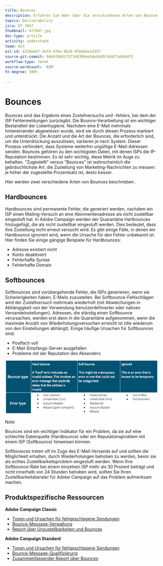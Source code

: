 ```yaml
---
title: Bounces
description: Erfahren Sie mehr über die verschiedenen Arten von Bounces.
topics: Deliverability
jira: KT-7047
thumbnail: kt7047.jpg
doc-type: article
activity: understand
team: ACS
exl-id: 6338eb67-3efd-476e-8b26-97bbb6a1d35f
source-git-commit: 9444f8601f2f349398ee5deb9d5f4d4f7abb44f5
workflow-type: tm+mt
source-wordcount: '429'
ht-degree: 100%

---
```


# Bounces

Bounces sind das Ergebnis eines Zustellversuchs und -fehlers, bei dem der ISP Fehlermeldungen zurückgibt. Die Bounce-Verarbeitung ist ein wichtiger Bestandteil der Listenhygiene. Nachdem eine E-Mail mehrmals hintereinander abgewiesen wurde, wird sie durch diesen Prozess markiert und unterdrückt. Die Anzahl und die Art der Bounces, die erforderlich sind, um die Unterdrückung auszulösen, variieren je nach System. Dieser Prozess verhindert, dass Systeme weiterhin ungültige E-Mail-Adressen senden. Bounces gehören zu den wichtigsten Daten, mit denen ISPs die IP-Reputation bestimmen. Es ist sehr wichtig, diese Metrik im Auge zu behalten. &quot;Zugestellt&quot; versus &quot;Bounces&quot; ist wahrscheinlich die gebräuchlichste Art, die Zustellung von Marketing-Nachrichten zu messen: je höher der zugestellte Prozentsatz ist, desto besser.

Hier werden zwei verschiedene Arten von Bounces beschrieben .

## Hardbounces

Hardbounces sind permanente Fehler, die generiert werden, nachdem ein ISP einen Mailing-Versuch an eine Abonnentenadresse als nicht zustellbar eingestuft hat. In Adobe Campaign werden der Quarantäne Hartbounces hinzugefügt, die als nicht zustellbar eingestuft werden. Dies bedeutet, dass ihre Zustellung nicht erneut versucht wird. Es gibt einige Fälle, in denen ein Hardbounce ignoriert wird, wenn die Ursache für den Fehler unbekannt ist.
Hier finden Sie einige gängige Beispiele für Hardbounces:

* Adresse existiert nicht
* Konto deaktiviert
* Fehlerhafte Syntax
* Fehlerhafte Domain

## Softbounces

Softbounces sind vorübergehende Fehler, die ISPs generieren, wenn sie Schwierigkeiten haben, E-Mails zuzustellen. Bei Softbounce-Fehlschlägen wird der Zustellversuch mehrmals wiederholt (mit Abweichungen in Abhängigkeit von der Verwendung benutzerdefinierter oder nativen Versandeinstellungen). Adressen, die ständig einen Softbounce verursachen, werden erst dann in die Quarantäne aufgenommen, wenn die maximale Anzahl von Wiederholungsversuchen erreicht ist (die wiederum von den Einstellungen abhängt). Einige häufige Ursachen für Softbounces sind:

* Postfach voll
* E-Mail-Empfangs-Server ausgefallen
* Probleme mit der Reputation des Absenders

![Bounce-Typen](../assets/bounce-types.png)

>[!NOTE]
>
>Bounces sind ein wichtiger Indikator für ein Problem, da sie auf eine schlechte Datenquelle (Hardbounce) oder ein Reputationsproblem mit einem ISP (Softbounce) hinweisen können.
>
>Softbounces treten oft im Zuge des E-Mail-Versands auf und sollten die Möglichkeit erhalten, durch Wiederholungen behoben zu werden, bevor sie als echtes Zustellbarkeitsproblem eingestuft werden. Wenn Ihre Softbounce-Rate bei einem einzelnen ISP mehr als 30 Prozent beträgt und nicht innerhalb von 24 Stunden behoben wird, sollten Sie Ihren Zustellbarkeitsberater für Adobe Campaign auf das Problem aufmerksam machen.

## Produktspezifische Ressourcen

**Adobe Campaign Classic**

* [Typen und Ursachen für fehlgeschlagene Sendungen](https://experienceleague.adobe.com/docs/campaign-classic/using/sending-messages/monitoring-deliveries/understanding-delivery-failures.html?lang=de#delivery-failure-types-and-reasons)
* [Bounce-Message-Verwaltung](https://experienceleague.adobe.com/docs/campaign-classic/using/sending-messages/monitoring-deliveries/understanding-delivery-failures.html?lang=de#bounce-mail-management)
* [Report über Unzustellbarkeiten und Bounces](https://experienceleague.adobe.com/docs/campaign-classic/using/reporting/reports-on-deliveries/global-reports.html?lang=de#non-deliverables-and-bounces)

**Adobe Campaign Standard**

* [Typen und Ursachen für fehlgeschlagene Sendungen](https://experienceleague.adobe.com/docs/campaign-standard/using/testing-and-sending/monitoring-messages/understanding-delivery-failures.html?lang=de#delivery-failure-types-and-reasons)
* [Bounce-Message-Qualifizierung](https://experienceleague.adobe.com/docs/campaign-standard/using/testing-and-sending/monitoring-messages/understanding-delivery-failures.html?lang=de#bounce-mail-qualification)
* [Zusammenfassender Report über Bounces](https://experienceleague.adobe.com/docs/campaign-standard/using/reporting/list-of-reports/bounce-summary.html?lang=de#reporting)
